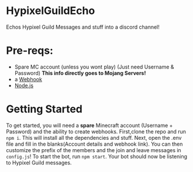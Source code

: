 # HypixelGuildEcho
Echos Hypixel Guild Messages and stuff into a discord channel!
# Pre-reqs:
- Spare MC account (unless you wont play) (Just need Username & Password) **This info directly goes to Mojang Servers!**
- a [Webhook](https://support.discord.com/hc/en-us/articles/228383668-Intro-to-Webhooks)
- [Node.js](https://nodejs.dev/learn/how-to-install-nodejs)
# Getting Started

To get started, you will need a **spare** Minecraft account (Username + Password) and the ability to create webhooks. First,clone the repo and run `npm i`. This will install all the dependencies and stuff. Next, open the .env file and fill in the blanks(Account details and webhook link). You can then customize the prefix of the members and the join and leave messages in `config.js`! To start the bot, run `npm start`. Your bot should now be listening to Hypixel Guild messages. 
